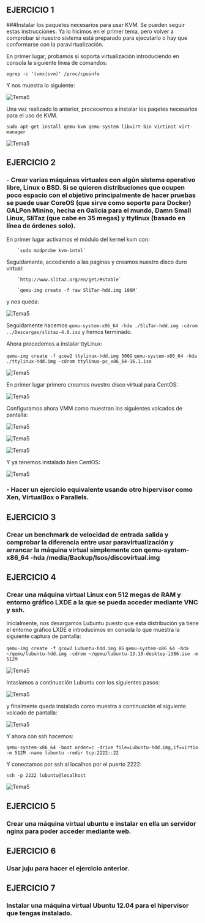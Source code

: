 ## EJERCICIO 1
###Instalar los paquetes necesarios para usar KVM. Se pueden seguir estas instrucciones. Ya lo hicimos en el primer tema, pero volver a comprobar si nuestro sistema está preparado para ejecutarlo o hay que conformarse con la paravirtualización.

En primer lugar, probamos si soporta virtualización introduciendo en consola la siguiente línea de comandos:

    egrep -c '(vmx|svm)' /proc/cpuinfo
    
  Y nos muestra lo siguiente:
  
  
  ![Tema5](http://ubuntuone.com/2LNcQHUFLSsMgGu1XqmdOg)
  
  
 Una vez realizado lo anterior, procecemos a instalar los paqetes necesarios para el uso de KVM.

    sudo apt-get install qemu-kvm qemu-system libvirt-bin virtinst virt-manager
    
  ![Tema5](http://ubuntuone.com/6tLLCoDHeLbMABIa7dglMe)



## EJERCICIO 2

### - Crear varias máquinas virtuales con algún sistema operativo libre, Linux o BSD. Si se quieren distribuciones que ocupen poco espacio con el objetivo principalmente de hacer pruebas se puede usar CoreOS (que sirve como soporte para Docker) GALPon Minino, hecha en Galicia para el mundo, Damn Small Linux, SliTaz (que cabe en 35 megas) y ttylinux (basado en línea de órdenes solo).

En primer lugar activamos el módulo del kernel kvm con:

        `sudo modprobe kvm-intel`
        
 Seguidamente, accediendo a las paginas y creamos nuestro disco duro virtual:
 
        `http://www.slitaz.org/en/get/#stable`
        
        `qemu-img create -f raw SliTar-hdd.img 100M`
        
y nos queda: 
        
  ![Tema5](http://ubuntuone.com/7eewNzlYyBjtrYvAI4FxXk)
        
Seguidamente hacemos `qemu-system-x86_64 -hda ./SliTar-hdd.img -cdrom ../Descargas/slitaz-4.0.iso` y hemos terminado.

Ahora procedemos a instalar ttyLinux:

`qemu-img create -f qcow2 ttylinux-hdd.img 500G`
`qemu-system-x86_64 -hda ./ttylinux-hdd.img -cdrom ttylinux-pc_x86_64-16.1.iso`


![Tema5](http://ubuntuone.com/4TlFpsgFsdxdNQKRa3YZAW)



En primer lugar primero creamos nuestro disco virtual para CentOS:

![Tema5](http://ubuntuone.com/47LUNp5fQwRaXhfDovMIDp)


Configuramos ahora VMM como muestran los siguientes volcados de pantalla:

![Tema5](http://ubuntuone.com/2tcbpA4phXYUzPqKXqrcNc)


![Tema5](http://ubuntuone.com/05wdf5uzKMVMEt6DCjdn0g)

![Tema5](http://ubuntuone.com/1LlqGU1XoMFNW79iQdWg9r)


Y ya tenemos instalado bien CentOS:


![Tema5](http://ubuntuone.com/6KAZE50woqePwfXn24K66v)


### - Hacer un ejercicio equivalente usando otro hipervisor como Xen, VirtualBox o Parallels.




## EJERCICIO 3

### Crear un benchmark de velocidad de entrada salida y comprobar la diferencia entre usar paravirtualización y arrancar la máquina virtual simplemente con qemu-system-x86_64 -hda /media/Backup/Isos/discovirtual.img





## EJERCICIO 4

### Crear una máquina virtual Linux con 512 megas de RAM y entorno gráfico LXDE a la que se pueda acceder mediante VNC y ssh.

Inicialmente, nos desargamos Lubuntu puesto que esta distribución ya tiene el entorno gráfico LXDE e introducimos en consola lo que muestra la siguiente captura de pantalla:


`qemu-img create -f qcow2 Lubuntu-hdd.img 8G`
`qemu-system-x86_64 -hda ~/qemu/lubuntu-hdd.img -cdrom ~/qemu/lubuntu-13.10-desktop-i386.iso -m 512M`

![Tema5](http://ubuntuone.com/2ryZvqfCS4F9RE4Ckdlybo)


Intaslamos a continuación Lubuntu con los siguientes pasos:


![Tema5](http://ubuntuone.com/79LMW0OE5PpPllCzieADWt)

y finalmente queda instalado como muestra a continuación el siguiente volcado de pantalla:


![Tema5](http://ubuntuone.com/2cAp8vVBTUrzPUPuQ4dBJw)

Y ahora con ssh hacemos:

`qemu-system-x86_64 -boot order=c -drive file=Lubuntu-hdd.img,if=virtio -m 512M -name lubuntu -redir tcp:2222::22`

Y conectamos por ssh al localhos por el puerto 2222:

`ssh -p 2222 lubuntu@localhost`


![Tema5](http://ubuntuone.com/58ka286k1EVWMlD5o9qAWE)



## EJERCICIO 5

### Crear una máquina virtual ubuntu e instalar en ella un servidor nginx para poder acceder mediante web.



## EJERCICIO 6

### Usar juju para hacer el ejercicio anterior.



## EJERCICIO 7

### Instalar una máquina virtual Ubuntu 12.04 para el hipervisor que tengas instalado.



